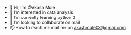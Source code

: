 - 👋 Hi, I’m @Akash Mule
- 👀 I’m interested in data analysis
- 🌱 I’m currently learning python 3
- 💞️ I’m looking to collaborate on mail
- 📫 How to reach me mail me on akashmule03@gmail.com

<!---
akashmule03/akashmule03 is a ✨ special ✨ repository because its `README.md` (this file) appears on your GitHub profile.
You can click the Preview link to take a look at your changes.
--->
